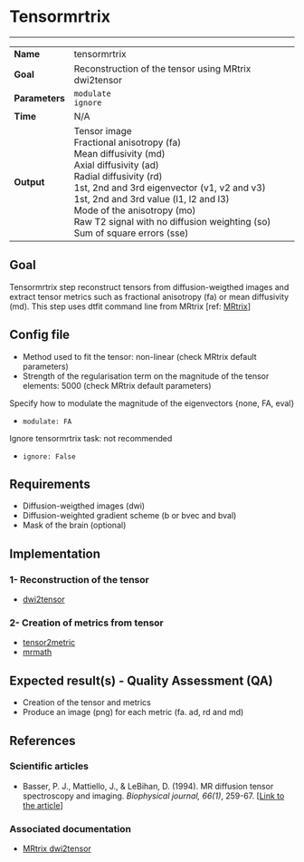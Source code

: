 # Tensormrtrix
---

|                |                                                       |
|----------------|-------------------------------------------------------|
|**Name**        | tensormrtrix                                    |
|**Goal**        | Reconstruction of the tensor using MRtrix dwi2tensor                                    |
|**Parameters**  | `modulate` <br> `ignore`|
|**Time**        | N/A        |
|**Output**      | Tensor image <br> Fractional anisotropy (fa) <br> Mean diffusivity (md) <br> Axial diffusivity (ad) <br> Radial diffusivity (rd) <br> 1st, 2nd and 3rd eigenvector (v1, v2 and v3) <br> 1st, 2nd and 3rd value (l1, l2 and l3)<br> Mode of the anisotropy (mo) <br> Raw T2 signal with no diffusion weighting (so) <br> Sum of square errors (sse) |

## Goal

Tensormrtrix step reconstruct tensors from diffusion-weigthed images and extract tensor metrics such as fractional anisotropy (fa) or mean diffusivity (md). This step uses dtfit command line from MRtrix [ref: <a href="https://github.com/MRtrix3/mrtrix3/wiki/dwi2tensor" target="_blank">MRtrix</a>]

## Config file

- Method used to fit the tensor: non-linear (check MRtrix default parameters)<br>
- Strength of the regularisation term on the magnitude of the tensor elements: 5000 (check MRtrix default parameters)

Specify how to modulate the magnitude of the eigenvectors {none, FA, eval}
- `modulate: FA`

Ignore tensormrtrix task: not recommended
- `ignore: False`

## Requirements

- Diffusion-weigthed images (dwi)
- Diffusion-weighted gradient scheme (b or bvec and bval)
- Mask of the brain (optional)

## Implementation

### 1- Reconstruction of the tensor

- [dwi2tensor](https://github.com/MRtrix3/mrtrix3/wiki/dwi2tensor)

### 2- Creation of metrics from tensor

- [tensor2metric](https://github.com/MRtrix3/mrtrix3/wiki/tensor2metric)
- [mrmath](https://github.com/MRtrix3/mrtrix3/wiki/mrmath)

## Expected result(s) - Quality Assessment (QA)

- Creation of the tensor and metrics
- Produce an image (png) for each metric (fa. ad, rd and md)

## References

### Scientific articles
- Basser, P. J., Mattiello, J., & LeBihan, D. (1994). MR diffusion tensor spectroscopy and imaging. *Biophysical journal, 66(1)*, 259-67. [[Link to the article](http://www.pubmedcentral.nih.gov/articlerender.fcgi?artid=1275686&tool=pmcentrez&rendertype=abstract)]

### Associated documentation

- [MRtrix dwi2tensor](https://github.com/MRtrix3/mrtrix3/wiki/dwi2tensor)
